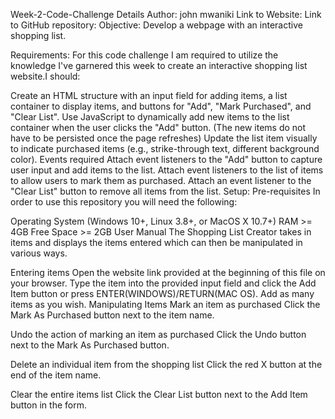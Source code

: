 
Week-2-Code-Challenge
Details
Author: john mwaniki
Link to Website: 
Link to GitHub repository:
Objective:
Develop a webpage with an interactive shopping list.

Requirements:
For this code challenge I am required to utilize the knowledge I've garnered this week to create an interactive shopping list website.I should:

Create an HTML structure with an input field for adding items, a list container to display items, and buttons for "Add", "Mark Purchased", and "Clear List".
Use JavaScript to dynamically add new items to the list container when the user clicks the "Add" button. (The new items do not have to be persisted once the page refreshes)
Update the list item visually to indicate purchased items (e.g., strike-through text, different background color).
Events required
Attach event listeners to the "Add" button to capture user input and add items to the list.
Attach event listeners to the list of items to allow users to mark them as purchased.
Attach an event listener to the "Clear List" button to remove all items from the list.
Setup:
Pre-requisites
In order to use this repository you will need the following:

Operating System (Windows 10+, Linux 3.8+, or MacOS X 10.7+)
RAM >= 4GB
Free Space >= 2GB
User Manual
The Shopping List Creator takes in items and displays the items entered which can then be manipulated in various ways.

Entering items
Open the website link provided at the beginning of this file on your browser.
Type the item into the provided input field and click the Add Item button or press ENTER(WINDOWS)/RETURN(MAC OS).
Add as many items as you wish.
Manipulating Items
Mark an item as purchased
Click the Mark As Purchased button next to the item name.

Undo the action of marking an item as purchased
Click the Undo button next to the Mark As Purchased button.

Delete an individual item from the shopping list
Click the red X button at the end of the item name.

Clear the entire items list
Click the Clear List button next to the Add Item button in the form.
